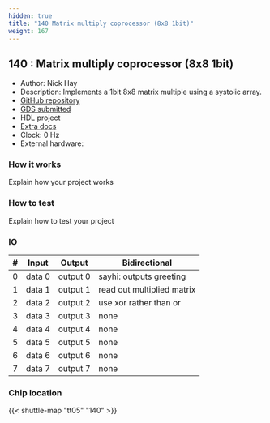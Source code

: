 ```yaml
---
hidden: true
title: "140 Matrix multiply coprocessor (8x8 1bit)"
weight: 167
---
```


## 140 : Matrix multiply coprocessor (8x8 1bit)

* Author: Nick Hay
* Description: Implements a 1bit 8x8 matrix multiple using a systolic array.
* [GitHub repository](https://github.com/nickjhay/tt05-submission-template)
* [GDS submitted](https://github.com/nickjhay/tt05-submission-template/actions/runs/6756272108)
* HDL project
* [Extra docs]()
* Clock: 0 Hz
* External hardware: 



### How it works

Explain how your project works


### How to test

Explain how to test your project


### IO

| # | Input        | Output       | Bidirectional      |
|---|--------------|--------------| -------------------|
| 0 | data 0  | output 0 | sayhi: outputs greeting |
| 1 | data 1  | output 1 | read out multiplied matrix |
| 2 | data 2  | output 2 | use xor rather than or |
| 3 | data 3  | output 3 | none |
| 4 | data 4  | output 4 | none |
| 5 | data 5  | output 5 | none |
| 6 | data 6  | output 6 | none |
| 7 | data 7  | output 7 | none |

### Chip location

{{< shuttle-map "tt05" "140" >}}
